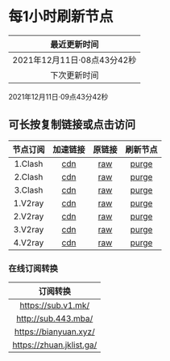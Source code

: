 # 每1小时刷新节点

|最近更新时间|
| :----: |
|2021年12月11日·08点43分42秒|
|下次更新时间|
2021年12月11日·09点43分42秒

## 可长按复制链接或点击访问
|节点订阅|加速链接|原链接|刷新节点|
| :----: | :----: | :----: | :----: |
|1.Clash|[cdn](https://cdn.jsdelivr.net/gh/some6508/all@master/c)|[raw](https://raw.githubusercontent.com/some6508/all/master/c)|[purge](https://purge.jsdelivr.net/gh/some6508/all@master/c)|
|2.Clash|[cdn](https://cdn.jsdelivr.net/gh/some6508/all@master/c2)|[raw](https://raw.githubusercontent.com/some6508/all/master/c2)|[purge](https://purge.jsdelivr.net/gh/some6508/all@master/c2)|
|3.Clash|[cdn](https://cdn.jsdelivr.net/gh/some6508/all@master/c3)|[raw](https://raw.githubusercontent.com/some6508/all/master/c3)|[purge](https://purge.jsdelivr.net/gh/some6508/all@master/c3)|
|1.V2ray|[cdn](https://cdn.jsdelivr.net/gh/some6508/all@master/v)|[raw](https://raw.githubusercontent.com/some6508/all/master/v)|[purge](https://purge.jsdelivr.net/gh/some6508/all@master/v)|
|2.V2ray|[cdn](https://cdn.jsdelivr.net/gh/some6508/all@master/v2)|[raw](https://raw.githubusercontent.com/some6508/all/master/v2)|[purge](https://purge.jsdelivr.net/gh/some6508/all@master/v2)|
|3.V2ray|[cdn](https://cdn.jsdelivr.net/gh/some6508/all@master/v3)|[raw](https://raw.githubusercontent.com/some6508/all/master/v3)|[purge](https://purge.jsdelivr.net/gh/some6508/all@master/v3)|
|4.V2ray|[cdn](https://cdn.jsdelivr.net/gh/some6508/all@master/v4)|[raw](https://raw.githubusercontent.com/some6508/all/master/v4)|[purge](https://purge.jsdelivr.net/gh/some6508/all@master/v4)|

### 在线订阅转换
|订阅转换|
| :----: |
|https://sub.v1.mk/|
|http://sub.443.mba/|
|https://bianyuan.xyz/|
|https://zhuan.jklist.ga/|
